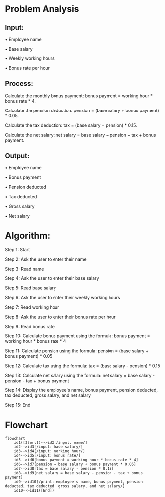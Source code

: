 # Problem Analysis

## Input:

•	Employee name

•	Base salary

•	Weekly working hours

•	Bonus rate per hour

## Process:

Calculate the monthly bonus payment: bonus payment = working hour * bonus rate * 4.

Calculate the pension deduction: pension = (base salary + bonus payment) * 0.05.

Calculate the tax deduction: tax = (base salary − pension) * 0.15.

 Calculate the net salary: net salary = base salary − pension − tax + bonus payment.
 
## Output:

•	Employee name

•	Bonus payment

•	Pension deducted

•	Tax deducted

•	Gross salary

•	Net salary

# Algorithm:

Step 1: Start

Step 2: Ask the user to enter their name

Step 3: Read name

Step 4: Ask the user to enter their base salary

Step 5: Read base salary

Step 6: Ask the user to enter their weekly working hours

Step 7: Read working hour

Step 8: Ask the user to enter their bonus rate per hour

Step 9: Read bonus rate

Step 10: Calculate bonus payment using the formula: bonus payment = working hour * bonus rate * 4

Step 11: Calculate pension using the formula: pension = (base salary + bonus payment) * 0.05

Step 12: Calculate tax using the formula: tax = (base salary - pension) * 0.15

Step 13: Calculate net salary using the formula: net salary = base salary - pension - tax + bonus payment

Step 14: Display the employee's name, bonus payment, pension deducted, tax deducted, gross salary, and net salary

Step 15:  End

# Flowchart

``` mermaid
flowchart 
    id1([Start])-->id2[/input: name/]
    id2-->id3[/input: base salary/]
    id3-->id4[/input: working hour/]
    id4-->id5[/input: bonus rate/]
    id5-->id6[bonus payment = working hour * bonus rate * 4]
    id6-->id7[pension = base salary + bonus payment * 0.05]
    id7-->id8[tax = base salary - pension * 0.15]
    id8-->id9[net salary = base salary - pension - tax + bonus payment]
    id9-->id10[/print: employee's name, bonus payment, pension deducted, tax deducted, gross salary, and net salary/]
    id10-->id11([End])

